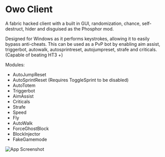 # Owo Client

A fabric hacked client with a built in GUI, randomization, chance, self-destruct, hider and disguised as the Phosphor mod.

Designed for Windows as it performs keystrokes, allowing it to easily bypass anti-cheats.
This can be used as a PvP bot by enabling aim assist, triggerbot, autowalk, autosprintreset, autojumpreset, strafe and criticals. (Capable of beating HT3 +)

Modules:
- AutoJumpReset
- AutoSprintReset (Requires ToggleSprint to be disabled)
- AutoTotem
- Triggerbot
- AimAssist
- Criticals
- Strafe
- Speed
- Fly
- AutoWalk
- ForceGhostBlock
- BlockInjector
- FakeGamemode

![App Screenshot](https://cdn.discordapp.com/attachments/1068233831934611456/1201286527351791627/image.png?ex=65c94442&is=65b6cf42&hm=907acb9ae3801d1b3411fb5e04cc66f129c95f352f8dd692ce319d5590453627&)

